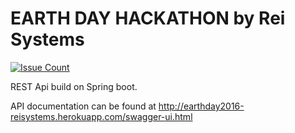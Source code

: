 # EARTH DAY HACKATHON by Rei Systems 
[![Issue Count](https://codeclimate.com/github/REI-Systems/earthday2016-reisystems/badges/issue_count.svg)](https://codeclimate.com/github/REI-Systems/earthday2016-reisystems)

REST Api build on Spring boot.

API documentation can be found at http://earthday2016-reisystems.herokuapp.com/swagger-ui.html
